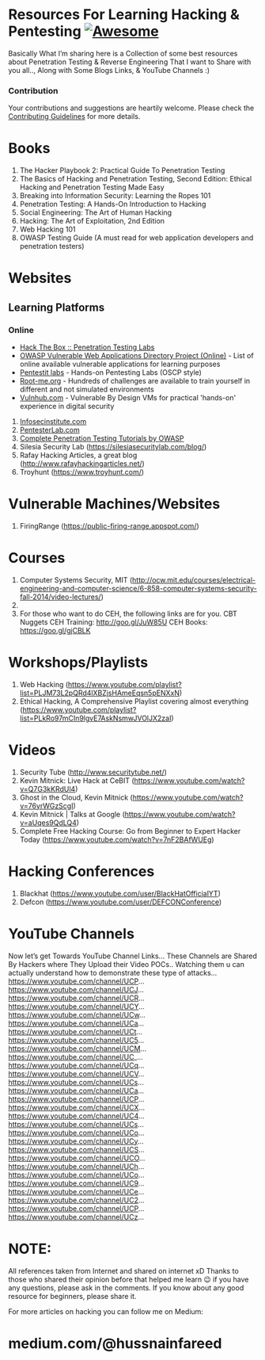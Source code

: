 # Resources For Learning Hacking & Pentesting [![Awesome](https://cdn.rawgit.com/sindresorhus/awesome/d7305f38d29fed78fa85652e3a63e154dd8e8829/media/badge.svg)](https://github.com/sindresorhus/awesome)

Basically What I’m sharing here is a Collection of some best resources about Penetration Testing & Reverse Engineering That I want to Share with you all.., Along with Some Blogs Links, & YouTube Channels  :) 

### Contribution
Your contributions and suggestions are heartily welcome. Please check the [Contributing Guidelines](.github/CONTRIBUTING.md) for more details.

# Books

1.	The Hacker Playbook 2: Practical Guide To Penetration Testing
2.	The Basics of Hacking and Penetration Testing, Second Edition: Ethical Hacking and Penetration Testing Made Easy
3.	Breaking into Information Security: Learning the Ropes 101
4.	Penetration Testing: A Hands-On Introduction to Hacking
5.	Social Engineering: The Art of Human Hacking
6.	Hacking: The Art of Exploitation, 2nd Edition
7.	Web Hacking 101
8.	OWASP Testing Guide (A must read for web application developers and penetration testers)

# Websites

## Learning Platforms

### Online
* [Hack The Box :: Penetration Testing Labs](https://www.hackthebox.eu)
* [OWASP Vulnerable Web Applications Directory Project (Online)](https://www.owasp.org/index.php/OWASP_Vulnerable_Web_Applications_Directory_Project#tab=On-Line_apps) - List of online available vulnerable applications for learning purposes
* [Pentestit labs](https://lab.pentestit.ru) - Hands-on Pentesting Labs (OSCP style)
* [Root-me.org](https://www.root-me.org) - Hundreds of challenges are available to train yourself in different and not simulated environments
* [Vulnhub.com](https://www.vulnhub.com) - Vulnerable By Design VMs for practical 'hands-on' experience in digital security

1.	[Infosecinstitute.com](http://resources.infosecinstitute.com/)
2.	[PentesterLab.com](https://pentesterlab.com/)
3.	[Complete Penetration Testing Tutorials by OWASP](https://www.owasp.org/index.php/Web_Application_Penetration_Testing)
4.	Silesia Security Lab (https://silesiasecuritylab.com/blog/)
5.	Rafay Hacking Articles, a great blog (http://www.rafayhackingarticles.net/)
6.	Troyhunt (https://www.troyhunt.com/)

# Vulnerable Machines/Websites

1.	FiringRange (https://public-firing-range.appspot.com/)



# Courses

1.	Computer Systems Security, MIT (http://ocw.mit.edu/courses/electrical-engineering-and-computer-science/6-858-computer-systems-security-fall-2014/video-lectures/)
2.	
3.	For those who want to do CEH, the following links are for you.
CBT Nuggets CEH Training: http://goo.gl/JuW85U
CEH Books: https://goo.gl/gjCBLK

# Workshops/Playlists

1.	Web Hacking (https://www.youtube.com/playlist?list=PLJM73L2pQRd4lXBZjsHAmeEqsn5pENXxN)
2.	Ethical Hacking, A Comprehensive Playlist covering almost everything (https://www.youtube.com/playlist?list=PLkRo97mCIn9lgvE7AskNsmwJVOlJX2zaI)

# Videos

1.	Security Tube (http://www.securitytube.net/)
2.	Kevin Mitnick: Live Hack at CeBIT (https://www.youtube.com/watch?v=Q7G3kKRdUl4)
3.	Ghost in the Cloud, Kevin Mitnick (https://www.youtube.com/watch?v=76yrWGzScgI)
4.	Kevin Mitnick | Talks at Google (https://www.youtube.com/watch?v=aUqes9QdLQ4)
5.	Complete Free Hacking Course: Go from Beginner to Expert Hacker Today (https://www.youtube.com/watch?v=7nF2BAfWUEg)

# Hacking Conferences

1.	Blackhat (https://www.youtube.com/user/BlackHatOfficialYT)
2.	Defcon (https://www.youtube.com/user/DEFCONConference)

# YouTube Channels

Now let’s get Towards YouTube Channel Links... These Channels are Shared By Hackers where They Upload their Video POCs.. Watching them u can actually understand how to demonstrate these type of attacks...
https://www.youtube.com/channel/UCP...
https://www.youtube.com/channel/UCJ...
https://www.youtube.com/channel/UCR...
https://www.youtube.com/channel/UCY...
https://www.youtube.com/channel/UCw...
https://www.youtube.com/channel/UCa...
https://www.youtube.com/channel/UCt...
https://www.youtube.com/channel/UC5...
https://www.youtube.com/channel/UCM...
https://www.youtube.com/channel/UC_...
https://www.youtube.com/channel/UCq...
https://www.youtube.com/channel/UCV...
https://www.youtube.com/channel/UCs...
https://www.youtube.com/channel/UCa...
https://www.youtube.com/channel/UCP...
https://www.youtube.com/channel/UCX...
https://www.youtube.com/channel/UC4...
https://www.youtube.com/channel/UCs...
https://www.youtube.com/channel/UCo...
https://www.youtube.com/channel/UCy...
https://www.youtube.com/channel/UCS...
https://www.youtube.com/channel/UCO...
https://www.youtube.com/channel/UCh...
https://www.youtube.com/channel/UCo...
https://www.youtube.com/channel/UC9...
https://www.youtube.com/channel/UCe...
https://www.youtube.com/channel/UC2...
https://www.youtube.com/channel/UCP...
https://www.youtube.com/channel/UCz...


# NOTE:
All references taken from Internet and shared on internet xD Thanks to those who shared their opinion before that helped me learn 😉
if you have any questions, please ask in the comments. If you know about any good resource for beginners, please share it.

For more articles on hacking you can follow me on Medium: 
# medium.com/@hussnainfareed
